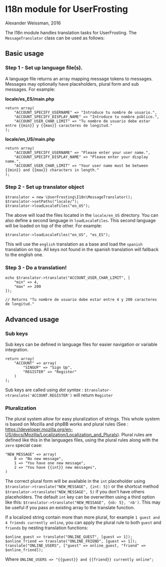 # I18n module for UserFrosting

Alexander Weissman, 2016

The I18n module handles translation tasks for UserFrosting.  The `MessageTranslator` class can be used as follows:

## Basic usage
### Step 1 - Set up language file(s).

A language file returns an array mapping message tokens to messages.  Messages may optionally have placeholders, plural form and sub messages.  For example:

**locale/es_ES/main.php**

```
return array(
	"ACCOUNT_SPECIFY_USERNAME" => "Introduce tu nombre de usuario.",
	"ACCOUNT_SPECIFY_DISPLAY_NAME" => "Introduce tu nombre público.",
	"ACCOUNT_USER_CHAR_LIMIT" => "Tu nombre de usuario debe estar entre {{min}} y {{max}} caracteres de longitud."
);
```

**locale/en_US/main.php**

```
return array(
	"ACCOUNT_SPECIFY_USERNAME" => "Please enter your user name.",
	"ACCOUNT_SPECIFY_DISPLAY_NAME" => "Please enter your display name.",
	"ACCOUNT_USER_CHAR_LIMIT" => "Your user name must be between {{min}} and {{max}} characters in length."
);
```

### Step 2 - Set up translator object

```
$translator = new \UserFrosting\I18n\MessageTranslator();
$translator->setPaths("locale/");
$translator->loadLocaleFiles("en_US");
```

The above will load the files located in the `locale/en_US` directory. You can also define a second language in `loadLocaleFiles`. This second language will be loaded on top of the other. For example:

```
$translator->loadLocaleFiles("en_US", "es_ES");
```

This will use the `english` translation as a base and load the `spanish` translation on top. All keys not found in the spanish translation will fallback to the english one.

### Step 3 - Do a translation!

```
echo $translator->translate("ACCOUNT_USER_CHAR_LIMIT", [
    "min" => 4,
    "max" => 200
]);

// Returns "Tu nombre de usuario debe estar entre 4 y 200 caracteres de longitud."
```
## Advanced usage

### Sub keys
Sub keys can be defined in language files for easier navigation or variable integration.

```
return array(
	"ACCOUNT" => array(
		"SINGUP" => "Sign Up",
		"REGISTER" => "Register"
	)
);
```

Sub keys are called using _dot syntax_ : `$translator->translate('ACCOUNT.REGISTER')` will return `Register`

### Pluralization

The plural system allow for easy pluralization of strings. This whole system is based on Mozilla and phpBB works and plural rules (See : https://developer.mozilla.org/en-US/docs/Mozilla/Localization/Localization_and_Plurals). Plural rules are defined like this in the languages files, using the plural rules along with the `zero` special case:
```
"NEW_MESSAGE" => array(
	0 => "No new message",
	1 => "You have one new message",
	2 => "You have {{int}} new messages",
)
```

The correct plural form will be available in the `int` placeholder using `$translator->translate("NEW_MESSAGE", {int: 5})` or the shortcut method `$translator->translate("NEW_MESSAGE", 5)` if you don't have others placeholders. The default `int` key can be overwritten using a third option like this: `$translator->translate("NEW_MESSAGE", {nb: 5}, 'nb')`. This may be useful if you pass an existing array to the translate function.

If a localized string contain more than more plural, for example `1 guest and 4 friends currently online`, you can apply the plural rule to both `guest` and `friends` by nesting translation functions:
```
$online_guest => translate("ONLINE_GUEST", [guest => 1]);
$online_friend => translate("ONLINE_FRIEND", [guest => 1]);
translate("ONLINE_USERS", ["guest" => online_guest, "friend" => $online_friend]);
```

Where `ONLINE_USERS => "{{guest}} and {{friend}} currently online";`
